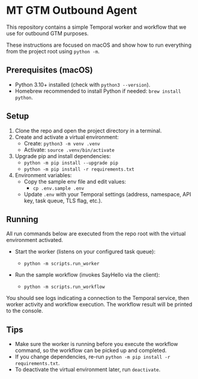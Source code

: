 # MT GTM Outbound Agent

This repository contains a simple Temporal worker and workflow that we use for outbound GTM purposes. 

These instructions are focused on macOS and show how to run everything from the project root using `python -m`.

## Prerequisites (macOS)
- Python 3.10+ installed (check with `python3 --version`).
- Homebrew recommended to install Python if needed: `brew install python`.

## Setup
1. Clone the repo and open the project directory in a terminal.
2. Create and activate a virtual environment:
   - Create: `python3 -m venv .venv`
   - Activate: `source .venv/bin/activate`
3. Upgrade pip and install dependencies:
   - `python -m pip install --upgrade pip`
   - `python -m pip install -r requirements.txt`
4. Environment variables:
   - Copy the sample env file and edit values:
     - `cp .env.sample .env`
   - Update `.env` with your Temporal settings (address, namespace, API key, task queue, TLS flag, etc.).

## Running
All run commands below are executed from the repo root with the virtual environment activated.

- Start the worker (listens on your configured task queue):
  - `python -m scripts.run_worker`

- Run the sample workflow (invokes SayHello via the client):
  - `python -m scripts.run_workflow`

You should see logs indicating a connection to the Temporal service, then worker activity and workflow execution. The workflow result will be printed to the console.

## Tips
- Make sure the worker is running before you execute the workflow command, so the workflow can be picked up and completed.
- If you change dependencies, re-run `python -m pip install -r requirements.txt`.
- To deactivate the virtual environment later, run `deactivate`.
